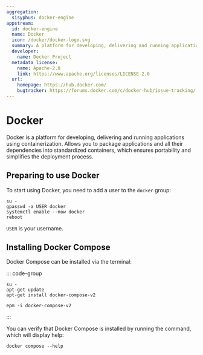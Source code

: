 ```yaml
---
aggregation:
  sisyphus: docker-engine
appstream:
  id: docker-engine
  name: Docker
  icon: /docker/docker-logo.svg
  summary: A platform for developing, delivering and running applications using containerization.
  developer:
    name: Docker Project
  metadata_license:
    name: Apache-2.0
    link: https://www.apache.org/licenses/LICENSE-2.0
  url:
    homepage: https://hub.docker.com/
    bugtracker: https://forums.docker.com/c/docker-hub/issue-tracking/
---
```


# Docker

Docker is a platform for developing, delivering and running applications using containerization. Allows you to package applications and all their dependencies into standardized containers, which ensures portability and simplifies the deployment process.

<!--@include: @en/apps/.parts/install/content-repo.md-->

## Preparing to use Docker

To start using Docker, you need to add a user to the `docker` group:

```shell
su -
gpasswd -a USER docker
systemctl enable --now docker
reboot
```

`USER` is your username.

## Installing Docker Compose

Docker Compose can be installed via the terminal:

::: code-group

```shell-vue[apt-get]
su -
apt-get update
apt-get install docker-compose-v2
```

```shell-vue[epm]
epm -i docker-compose-v2
```

:::

You can verify that Docker Compose is installed by running the command, which will display help:

```shell
docker compose --help
```
